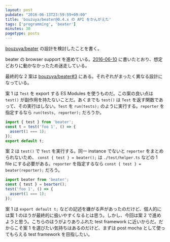 ```yaml
---
layout: post
pubdate: "2016-06-13T23:59:59+09:00"
title: 'bouzuya/beater@0.4.x の API をかんがえた'
tags: ['programming', 'beater']
minutes: 30
pagetype: posts
---
```

[bouzuya/beater][] の設計を検討したことを書く。

beater の browser support を進めている。[2016-06-10][] に書いたとおり、想定どおりに動かなかったため迷走している。

最終的な 2 案は [bouzuya/beater#3](https://github.com/bouzuya/beater/issues/3) にある。それぞれがまったく異なる設計になっている。

案 1 は `Test` を export する ES Modules を使うものだ。この案の良い点は `test()` が副作用を持たないことだ。あくまでも `test()` は `Test` を返す関数であって、その実行はしない。`Test` を `run(tests);` のように実行する。`reporter` を指定するなら `run(tests, reporter);` だろうか。

```js
import { test } from 'beater';
const t = test('foo 1', () => {
  assert(1 === 1);
});
export default t;
```

案 2 は `test()` で `Test` を実行する。同一 instance でないと `reporter` をまとめられないため、 `const { test } = beater();` は `./test/helper.ts` などの 1 file にする必要がある。`reporter` を指定するなら `const { test } = beater(reporter);` だろう。

```js
import beater from 'beater';
const { test } = bearter();
test('foo 1', () => {
  assert(1 === 1);
});
```

案 1 は `export default t;` などの記述を嫌がる声があったのだけど、個人的には案 1 のほうが最終的に扱いやすくなるとは思う。しかし、今回は案 2 で進めようと思う。こちらのほうがよりありふれた test framework に近いからだ。だからこそ案 1 を選びたい気持ちはあるのだけど、まずは post mocha として使ってもらえる test framework を目指したい。

[2016-06-10]: http://blog.bouzuya.net/2016/06/10/
[bouzuya/beater]: https://github.com/bouzuya/beater
